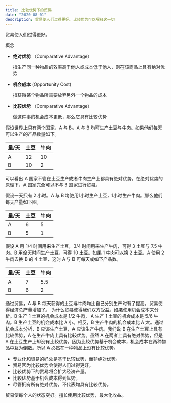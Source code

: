 ```yaml
---
title: 比较优势下的贸易
date: "2020-08-01"
description: 贸易使人们过得更好。比较优势可以解释这一切
---
```


贸易使人们过得更好。


概念
* **绝对优势** （Comparative Advantage）

    指生产同一种物品的效率高于他人或成本低于他人，则在该商品上具有绝对优势
* **机会成本** (Opportunity Cost)

  指获得某个物品所需要放弃另外一个物品的成本
* **比较优势** （Comparative Advantage）

  做这件事的机会成本更低，那么它具有比较优势


假设世界上只有两个国家，A 与 B。A 与 B 均可生产土豆与牛肉。如果他们每天可以生产的产品数量如下。

量/天| 土豆 | 牛肉
---|---|---
A  | 12 | 10
B  | 10 | 2

可以看出 A 国家不管在土豆生产或者牛肉生产上都具有绝对优势。在绝对优势的原理下，A 国家完全可以不与 B 国家进行贸易。

假设一天只有 2 小时。A 与 B 均使用1小时生产土豆，1小时生产牛肉。那么他们每天产量如下图。

量/天| 土豆 | 牛肉
---|---|---
A  | 6 | 5
B  | 5 | 1

假设 A 用 1/4 时间用来生产土豆，3/4 时间用来生产牛肉，可得 3 土豆与 7.5 牛肉。B 用全天时间生产土豆，可得 10 土豆。如果 1 牛肉可以换 2 土豆。A 使用 2 牛肉去换 B 的 4 土豆，这时 A 与 B 可每天或如下产品数。

量/天| 土豆 | 牛肉
---|---|---
A  | 7 | 5.5
B  | 6 | 2

通过贸易，A 与 B 每天获得的土豆与牛肉均比自己分别生产时有了提高。贸易使得经济总产量增加了。
为什么贸易使得我们双方受益。如果使用机会成本来分析。B 生产 1 土豆的机会成本是 1/2 牛肉， A 生产 1 土豆的机会成本是 5/6 牛肉。B 生产土豆的机会成本比 A 小。相反，B 生产牛肉的机会成本比 A 大。通过机会成本分析，B 应该生产土豆，A 应该生产牛肉。我们说 B 在生产土豆上具有比较优势，A 在生产牛肉上具有比较优势。虽然 A 在两者上具有绝对优势，但是 A 在土豆生产上却没有比较优势。因为比较优势基于机会成本，机会成本在两种物品中互为倒数。所以 A 必然在一种物品上没有比较优势。

* 专业化和贸易的好处是基于比较优势，而非绝对优势。
* 贸易因为比较优势会使得人们过得更好。
* 比较优势下的贸易将会扩大经济产量。
* 比较优势基于机会成本得到优势。
* 尽管拥有所有绝对优势，不代表均具有比较优势。

贸易使每个人的状态变好。擅长使用比较优势，最大化收益。